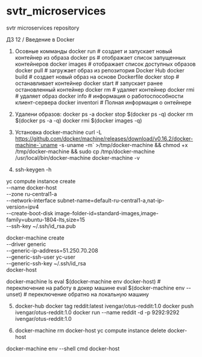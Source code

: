 # svtr_microservices
svtr microservices repository

ДЗ 12 / Введение в Docker

1. Осовные комманды
   docker run # создает и запускает новый контейнер из образа
   docker ps # отображает список запущенных контейнеров
   docker images # отображает список доступных образов
   docker pull # загружает образ из репозитория Docker Hub
   docker build # создает новый образ на основе Dockerfile
   docker stop # останавливает контейнер
   docker start # запускает ранее остановленный контейнер
   docker rm # удаляет контейнер
   docker rmi # удаляет образ
   docker info # информация о работоспособности клиент-сервера
   docker inventori # Полная информация о онтейнере

2. Удалени образов:
   docker ps -a
   docker stop $(docker ps -q)
   docker rm $(docker ps -a -q)
   docker rmi $(docker images -q)

3. Установка docker-machine
   curl -L https://github.com/docker/machine/releases/download/v0.16.2/docker-machine-`uname -s`-`uname -m` >/tmp/docker-machine && chmod +x /tmp/docker-machine && sudo cp /tmp/docker-machine /usr/local/bin/docker-machine
   docker-machine -v

4. ssh-keygen -h

yc compute instance create \
--name docker-host \
--zone ru-central1-a \
--network-interface subnet-name=default-ru-central1-a,nat-ip-version=ipv4 \
--create-boot-disk image-folder-id=standard-images,image-family=ubuntu-1804-lts,size=15 \
--ssh-key ~/.ssh/id_rsa.pub

docker-machine create \
--driver generic \
--generic-ip-address=51.250.70.208 \
--generic-ssh-user yc-user \
--generic-ssh-key ~/.ssh/id_rsa \
docker-host

docker-machine ls
eval $(docker-machine env docker-host) # переключение на работу в докер машине
eval $(docker-machine env --unset)  # переключение обратно на локальную машину

5. docker-hub
   docker tag reddit:latest ivengar/otus-reddit:1.0
   docker push ivengar/otus-reddit:1.0
   docker run --name reddit -d -p 9292:9292 ivengar/otus-reddit:1.0

6. docker-machine rm docker-host
   yc compute instance delete docker-host


docker-machine env --shell cmd docker-host